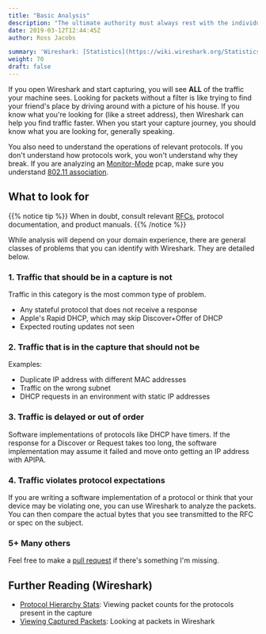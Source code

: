 ```yaml
---
title: "Basic Analysis"
description: "The ultimate authority must always rest with the individual's own reason and critical analysis. – Dalai Lama"
date: 2019-03-12T12:44:45Z
author: Ross Jacobs

summary: 'Wireshark: [Statistics](https://wiki.wireshark.org/Statistics) | [Network Troubleshooting](https://wiki.wireshark.org/NetworkTroubleshooting)'
weight: 70
draft: false
---
```


If you open Wireshark and start capturing, you will see __ALL__ of the traffic
your machine sees. Looking for packets without a filter is like trying to find your friend's place by driving around with a picture of his house. If you
know what you're looking for (like a street address), then
Wireshark can help you find traffic faster. When you start your capture journey, you should know what you are looking for, generally speaking.

You also need to understand the operations of relevant protocols.
If you don't understand how protocols work, you won't understand why they break.
If you are analyzing an
[Monitor-Mode](https://wiki.wireshark.org/CaptureSetup/WLAN) pcap, make sure
you understand [802.11
association](https://mrncciew.com/2014/10/27/cwap-802-11-probe-requestresponse/).

## What to look for

{{% notice tip %}}
When in doubt, consult relevant [RFCs](https://tools.ietf.org/rfc/index), protocol documentation, and product manuals.
{{% /notice %}}

While analysis will depend on your domain experience, there are general classes of problems that you can identify with Wireshark.
They are detailed below.

### 1. Traffic that should be in a capture is not

Traffic in this category is the most common type of problem.

- Any stateful protocol that does not receive a response
- Apple's Rapid DHCP, which may skip Discover+Offer of DHCP
- Expected routing updates not seen

### 2. Traffic that is in the capture that should not be

Examples:

- Duplicate IP address with different MAC addresses
- Traffic on the wrong subnet
- DHCP requests in an environment with static IP addresses

### 3. Traffic is delayed or out of order

Software implementations of protocols like DHCP have timers. If the response
for a Discover or Request takes too long, the software implementation may
assume it failed and move onto getting an IP address with APIPA.

### 4. Traffic violates protocol expectations

If you are writing a software implementation of a protocol or think that your
device may be violating one, you can use Wireshark to analyze the packets.
You can then compare the actual bytes that you see transmitted to the RFC or
spec on the subject.

### 5+ Many others

<!-- Add content -->

Feel free to make a [pull request](https://github.com/pocc/tshark.dev/pulls) if there's something I'm missing.

## Further Reading (Wireshark)

- [Protocol Hierarchy Stats](https://hub.packtpub.com/statistical-tools-in-wireshark-for-packet-analysis/): Viewing packet counts for the protocols present in the capture
- [Viewing Captured Packets](https://www.wireshark.org/docs/wsug_html_chunked/ChapterWork.html): Looking at packets in Wireshark
